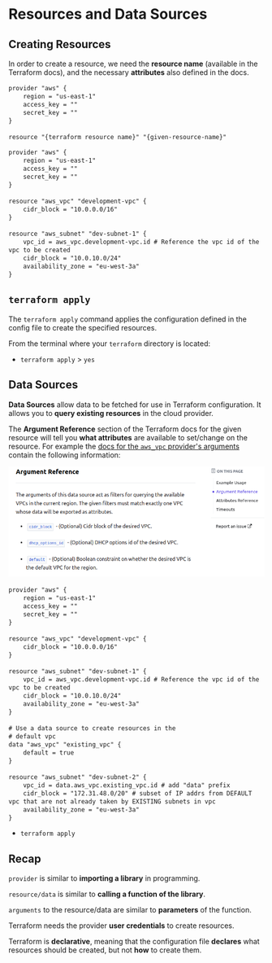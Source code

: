 # Resources and Data Sources

## Creating Resources

In order to create a resource, we need the **resource name** (available in the
Terraform docs), and the necessary **attributes** also defined in the docs.

```
provider "aws" {
    region = "us-east-1"
    access_key = ""
    secret_key = ""
}

resource "{terraform resource name}" "{given-resource-name}"
```

```
provider "aws" {
    region = "us-east-1"
    access_key = ""
    secret_key = ""
}

resource "aws_vpc" "development-vpc" {
    cidr_block = "10.0.0.0/16"
}

resource "aws_subnet" "dev-subnet-1" {
    vpc_id = aws_vpc.development-vpc.id # Reference the vpc id of the vpc to be created
    cidr_block = "10.0.10.0/24"
    availability_zone = "eu-west-3a"
}
```

## `terraform apply`

The `terraform apply` command applies the configuration defined in the config
file to create the specified resources.

From the terminal where your `terraform` directory is located:

- `terraform apply` > `yes`

## Data Sources

**Data Sources** allow data to be fetched for use in Terraform configuration. It
allows you to **query existing resources** in the cloud provider.

The **Argument Reference** section of the Terraform docs for the given resource
will tell you **what attributes** are available to set/change on the resource.
For example the
[docs for the `aws_vpc` provider's arguments](https://registry.terraform.io/providers/hashicorp/aws/latest/docs/data-sources/vpc#argument-reference)
contain the following information:

![aws-vpc data](./terraform-aws-vpc-data.png)

```
provider "aws" {
    region = "us-east-1"
    access_key = ""
    secret_key = ""
}

resource "aws_vpc" "development-vpc" {
    cidr_block = "10.0.0.0/16"
}

resource "aws_subnet" "dev-subnet-1" {
    vpc_id = aws_vpc.development-vpc.id # Reference the vpc id of the vpc to be created
    cidr_block = "10.0.10.0/24"
    availability_zone = "eu-west-3a"
}

# Use a data source to create resources in the
# default vpc
data "aws_vpc" "existing_vpc" {
    default = true
}

resource "aws_subnet" "dev-subnet-2" {
    vpc_id = data.aws_vpc.existing_vpc.id # add "data" prefix
    cidr_block = "172.31.48.0/20" # subset of IP addrs from DEFAULT vpc that are not already taken by EXISTING subnets in vpc
    availability_zone = "eu-west-3a"
}
```

- `terraform apply`

## Recap

`provider` is similar to **importing a library** in programming.

`resource/data` is similar to **calling a function of the library**.

`arguments` to the resource/data are similar to **parameters** of the function.

Terraform needs the provider **user credentials** to create resources.

Terraform is **declarative**, meaning that the configuration file **declares**
what resources should be created, but not **how** to create them.
